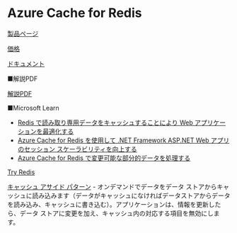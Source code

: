 # Azure Cache for Redis


[製品ページ](https://azure.microsoft.com/ja-jp/services/cache/)

[価格](https://azure.microsoft.com/ja-jp/pricing/details/cache/)

[ドキュメント](https://docs.microsoft.com/ja-jp/azure/azure-cache-for-redis/cache-overview)

■解説PDF

[解説PDF](pdf/mod13/Azure%20Cacheまとめ.pdf)

■Microsoft Learn

- [Redis で読み取り専用データをキャッシュすることにより Web アプリケーションを最適化する](https://docs.microsoft.com/ja-jp/learn/modules/optimize-your-web-apps-with-redis/)
- [Azure Cache for Redis を使用して .NET Framework ASP.NET Web アプリのセッション スケーラビリティを向上する](https://docs.microsoft.com/ja-jp/learn/modules/aspnet-session/)
- [Azure Cache for Redis で変更可能な部分的データを処理する](https://docs.microsoft.com/ja-jp/learn/modules/work-with-mutable-and-partial-data-in-a-redis-cache/)

[Try Redis](https://try.redis.io/)

[キャッシュ アサイド パターン](https://docs.microsoft.com/ja-jp/azure/architecture/patterns/cache-aside) - オンデマンドでデータをデータ ストアからキャッシュに読み込みます（データがキャッシュになければデータストアからデータを読み込み、キャッシュに書き込む）。アプリケーションは、情報を更新したら、データ ストアに変更を加え、キャッシュ内の対応する項目を無効にします。


